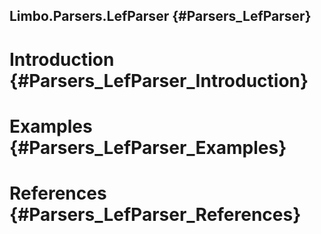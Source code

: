 Limbo.Parsers.LefParser {#Parsers_LefParser}
---------

# Introduction {#Parsers_LefParser_Introduction}

# Examples {#Parsers_LefParser_Examples}

# References {#Parsers_LefParser_References}
